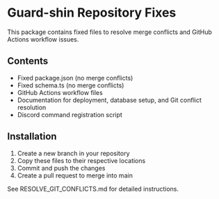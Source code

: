 # Guard-shin Repository Fixes

This package contains fixed files to resolve merge conflicts and GitHub Actions workflow issues.

## Contents

- Fixed package.json (no merge conflicts)
- Fixed schema.ts (no merge conflicts)
- GitHub Actions workflow files
- Documentation for deployment, database setup, and Git conflict resolution
- Discord command registration script

## Installation

1. Create a new branch in your repository
2. Copy these files to their respective locations
3. Commit and push the changes
4. Create a pull request to merge into main

See RESOLVE_GIT_CONFLICTS.md for detailed instructions.
